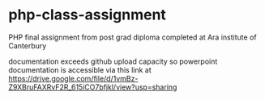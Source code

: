 # php-class-assignment
PHP final assignment from post grad diploma completed at Ara institute of Canterbury

documentation exceeds github upload capacity so powerpoint documentation is accessible via this link at https://drive.google.com/file/d/1vmBz-Z9XBruFAXRvF2R_615iCO7bfjkl/view?usp=sharing
